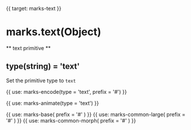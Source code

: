 {{ target: marks-text }}

# marks.text(Object)

** text primitive **

## type(string) = 'text'

Set the primitive type to `text`

{{ use: marks-encode(type = 'text', prefix = '#') }}

{{ use: marks-animate(type = 'text') }}

{{ use: marks-base( prefix = '#' ) }}
{{ use: marks-common-large( prefix = '#' ) }}
{{ use: marks-common-morph( prefix = '#' ) }}
